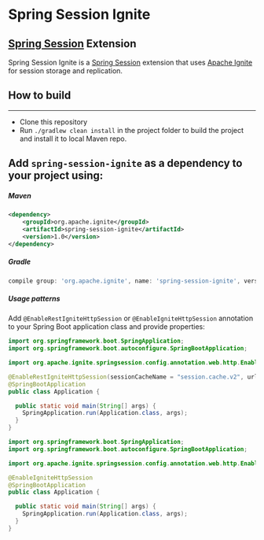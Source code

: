 # Spring Session Ignite

[Spring Session](https://github.com/spring-projects/spring-session) Extension
--------------------------------

Spring Session Ignite is a [Spring Session](https://github.com/spring-projects/spring-session) extension that uses [Apache Ignite](https://ignite.apache.org/) for session storage and replication.

## How to build
--------------------------------
* Clone this repository
* Run ``` ./gradlew clean install ``` in the project folder to build the project and install it to local Maven repo.

## Add `spring-session-ignite` as a dependency to your project using:

##### Maven
```xml
<dependency>
    <groupId>org.apache.ignite</groupId>
    <artifactId>spring-session-ignite</artifactId>
    <version>1.0</version>
</dependency>
```

##### Gradle
```groovy
compile group: 'org.apache.ignite', name: 'spring-session-ignite', version: '1.0'
```

##### Usage patterns

Add `@EnableRestIgniteHttpSession` or `@EnableIgniteHttpSession` annotation to your Spring Boot application class and provide properties:

```java
import org.springframework.boot.SpringApplication;
import org.springframework.boot.autoconfigure.SpringBootApplication;

import org.apache.ignite.springsession.config.annotation.web.http.EnableRestIgniteHttpSession;

@EnableRestIgniteHttpSession(sessionCacheName = "session.cache.v2", url = "http://localhost:8080/")
@SpringBootApplication
public class Application {

  public static void main(String[] args) {
    SpringApplication.run(Application.class, args);
  }
}
```

```java
import org.springframework.boot.SpringApplication;
import org.springframework.boot.autoconfigure.SpringBootApplication;

import org.apache.ignite.springsession.config.annotation.web.http.EnableIgniteHttpSession;

@EnableIgniteHttpSession
@SpringBootApplication
public class Application {

  public static void main(String[] args) {
    SpringApplication.run(Application.class, args);
  }
}
```
